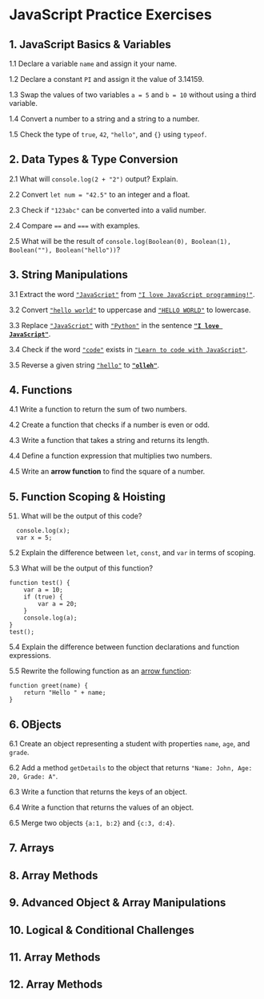 # JavaScript Practice Exercises

## 1. **JavaScript Basics & Variables**
1.1 Declare a variable `name` and assign it your name.

1.2	Declare a constant `PI` and assign it the value of 3.14159.

1.3	Swap the values of two variables `a = 5` and `b = 10` without using a third variable.

1.4	Convert a number to a string and a string to a number.

1.5	Check the type of `true`, `42`, `"hello"`, and `{}` using `typeof`.

## 2. **Data Types & Type Conversion**
2.1	What will `console.log(2 + "2")` output? Explain.

2.2	Convert `let num = "42.5"` to an integer and a float.

2.3	Check if `"123abc"` can be converted into a valid number.

2.4	Compare `==` and `===` with examples.

2.5	What will be the result of `console.log(Boolean(0), Boolean(1), Boolean(""), Boolean("hello"))`?

## 3. **String Manipulations**
3.1	Extract the word <u>`"JavaScript"`</u> from <u>`"I love JavaScript programming!"`</u>.

3.2	Convert <u>`"hello world"`</u> to uppercase and <u>`"HELLO WORLD"`</u> to lowercase.

3.3	Replace <u>`"JavaScript"`</u> with <u>`"Python"`</u> in the sentence **<u>`"I love JavaScript"`</u>**.

3.4	Check if the word <u>`"code"`</u> exists in <u>`"Learn to code with JavaScript"`</u>.

3.5	Reverse a given string <u>`"hello"`</u> to **<u>`"olleh"`</u>**.

## 4. **Functions**
4.1	Write a function to return the sum of two numbers.

4.2	Create a function that checks if a number is even or odd.

4.3	Write a function that takes a string and returns its length.

4.4	Define a function expression that multiplies two numbers.

4.5	Write an **arrow function** to find the square of a number.

## 5. **Function Scoping & Hoisting**
51. What will be the output of this code?
    
```
  console.log(x);
  var x = 5;
```
5.2 Explain the difference between `let`, `const`, and `var` in terms of scoping.

5.3 What will be the output of this function?
```
function test() {
    var a = 10;
    if (true) {
        var a = 20;
    }
    console.log(a);
}
test();
```

5.4 Explain the difference between function declarations and function expressions.

5.5 Rewrite the following function as an <u>arrow function</u>:
```
function greet(name) {
    return "Hello " + name;
}
```

## 6. **OBjects**
6.1 Create an object representing a student with properties `name`, `age`, and `grade`.

6.2 Add a method `getDetails` to the object that returns `"Name: John, Age: 20, Grade: A"`.

6.3 Write a function that returns the keys of an object.

6.4 Write a function that returns the values of an object.

6.5 Merge two objects `{a:1, b:2}` and `{c:3, d:4}`.

## 7. **Arrays**

## 8. **Array Methods**
## 9. **Advanced Object & Array Manipulations**
## 10. **Logical & Conditional Challenges**
## 11. **Array Methods**
## 12. **Array Methods**
